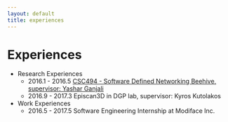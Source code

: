 ```yaml
---
layout: default
title: experiences
---
```

# Experiences
- Research Experiences
    - 2016.1 - 2016.5 [CSC494 - Software Defined Networking Beehive, supervisor: Yashar Ganjali](/beehive)
    - 2016.9 - 2017.3 Episcan3D in DGP lab, supervisor: Kyros Kutolakos 
- Work Experiences
    - 2016.5 - 2017.5 Software Engineering Internship at Modiface Inc. 


